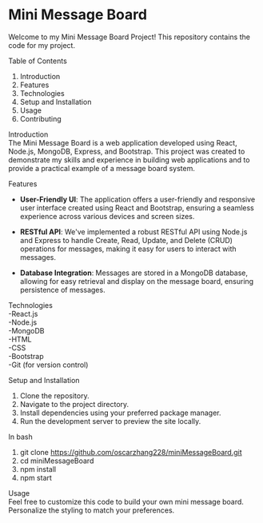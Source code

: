 # Mini Message Board

Welcome to my Mini Message Board Project! This repository contains the code for my project. <br>

Table of Contents<br>

1. Introduction<br>
2. Features<br>
3. Technologies<br>
4. Setup and Installation<br>
5. Usage<br>
6. Contributing<br>

Introduction<br>
The Mini Message Board is a web application developed using React, Node.js, MongoDB, Express, and Bootstrap. This project was created to demonstrate my skills and experience in building web applications and to provide a practical example of a message board system.<br>

Features<br>
- **User-Friendly UI**: The application offers a user-friendly and responsive user interface created using React and Bootstrap, ensuring a seamless experience across various devices and screen sizes. <br>

- **RESTful API**: We've implemented a robust RESTful API using Node.js and Express to handle Create, Read, Update, and Delete (CRUD) operations for messages, making it easy for users to interact with messages.<br>

- **Database Integration**: Messages are stored in a MongoDB database, allowing for easy retrieval and display on the message board, ensuring persistence of messages.<br>

Technologies<br>
-React.js<br>
-Node.js<br>
-MongoDB<br>
-HTML<br>
-CSS<br>
-Bootstrap<br>
-Git (for version control)<br>

Setup and Installation<br>
1. Clone the repository.<br>
2. Navigate to the project directory.<br>
3. Install dependencies using your preferred package manager.<br>
4. Run the development server to preview the site locally.<br>

In bash<br>
1. git clone https://github.com/oscarzhang228/miniMessageBoard.git<br>
2. cd miniMessageBoard<br>
3. npm install<br>
4. npm start<br>

Usage<br>
Feel free to customize this code to build your own mini message board. Personalize the styling to match your preferences.<br>
